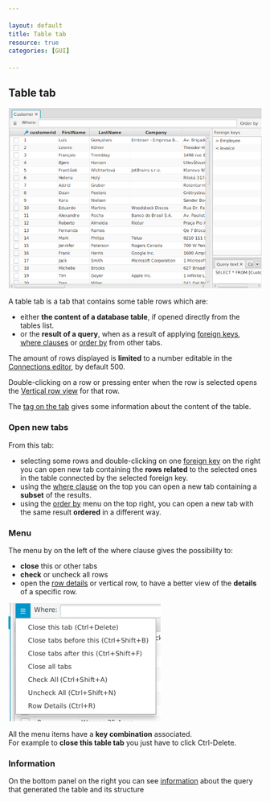 ```yaml
---

layout: default
title: Table tab
resource: true
categories: [GUI]

---
```


## Table tab

![Table tab](images/tabletab.png)

A table tab is a tab that contains some table rows which are:
- either **the content of a database table**, if opened directly from the tables list.
- or the **result of a query**, when as a result of applying [foreign keys](ForeignKeys), [where clauses](Where-clause) or [order by](Order-By) from other tabs.

The amount of rows displayed is **limited** to a number editable in the [Connections editor](Connections-editor), by default 500.

Double-clicking on a row or pressing enter when the row is selected opens the [Vertical row view](Vertical-row-view) for that row.

The [tag on the tab](Table-tags) gives some information about the content of the table.

### Open new tabs

From this tab: 

- selecting some rows and double-clicking on one [foreign key](ForeignKeys) on the right you can open new tab containing the **rows related** to the selected ones in the table connected by the selected foreign key.
- using the [where clause](Where-clause) on the top you can open a new tab containing a **subset** of the results.
- using the [order by](Order-By) menu on the top right, you can open a new tab with the same result **ordered** in a different way.

### Menu

The menu by on the left of the where clause gives the possibility to:
 - **close** this or other tabs
 - **check** or uncheck all rows 
 - open the [row details](Vertical-row-view) or vertical row, to have a better view of the **details** of a specific row.

![Accelerators](images/accelerators.png)

All the menu items have a **key combination** associated.   
For example to **close this table tab** you just have to click Ctrl-Delete.

### Information

On the bottom panel on the right you can see [information](TableInformation) about the query that generated the table and its structure
